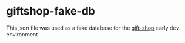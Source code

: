 # giftshop-fake-db

This json file was used as a fake database for the [gift-shop](https://github.com/inci90/gift-shop) early dev environment
